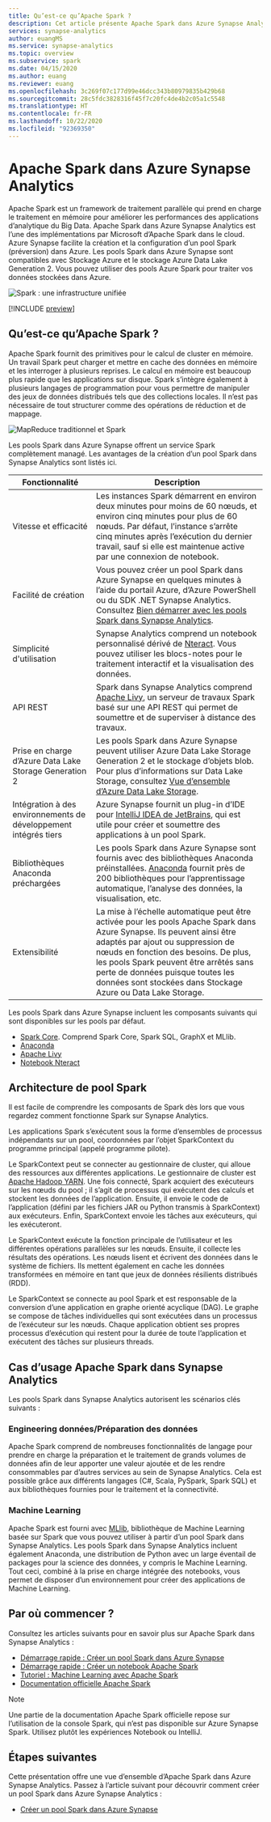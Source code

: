 ```yaml
---
title: Qu’est-ce qu’Apache Spark ?
description: Cet article présente Apache Spark dans Azure Synapse Analytics et les différents scénarios d’utilisation de Spark.
services: synapse-analytics
author: euangMS
ms.service: synapse-analytics
ms.topic: overview
ms.subservice: spark
ms.date: 04/15/2020
ms.author: euang
ms.reviewer: euang
ms.openlocfilehash: 3c269f07c177d99e46dcc343b80979835b429b68
ms.sourcegitcommit: 28c5fdc3828316f45f7c20fc4de4b2c05a1c5548
ms.translationtype: HT
ms.contentlocale: fr-FR
ms.lasthandoff: 10/22/2020
ms.locfileid: "92369350"
---
```

# <a name="apache-spark-in-azure-synapse-analytics"></a>Apache Spark dans Azure Synapse Analytics

Apache Spark est un framework de traitement parallèle qui prend en charge le traitement en mémoire pour améliorer les performances des applications d’analytique du Big Data. Apache Spark dans Azure Synapse Analytics est l’une des implémentations par Microsoft d’Apache Spark dans le cloud. Azure Synapse facilite la création et la configuration d’un pool Spark (préversion) dans Azure. Les pools Spark dans Azure Synapse sont compatibles avec Stockage Azure et le stockage Azure Data Lake Generation 2. Vous pouvez utiliser des pools Azure Spark pour traiter vos données stockées dans Azure.

![Spark : une infrastructure unifiée](./media/apache-spark-overview/spark-overview.png)

[!INCLUDE [preview](../includes/note-preview.md)]

## <a name="what-is-apache-spark"></a>Qu’est-ce qu’Apache Spark ?

Apache Spark fournit des primitives pour le calcul de cluster en mémoire. Un travail Spark peut charger et mettre en cache des données en mémoire et les interroger à plusieurs reprises. Le calcul en mémoire est beaucoup plus rapide que les applications sur disque. Spark s’intègre également à plusieurs langages de programmation pour vous permettre de manipuler des jeux de données distribués tels que des collections locales. Il n’est pas nécessaire de tout structurer comme des opérations de réduction et de mappage.

![MapReduce traditionnel et Spark](./media/apache-spark-overview/map-reduce-vs-spark.png)

Les pools Spark dans Azure Synapse offrent un service Spark complètement managé. Les avantages de la création d’un pool Spark dans Synapse Analytics sont listés ici.

| Fonctionnalité | Description |
| --- | --- |
| Vitesse et efficacité |Les instances Spark démarrent en environ deux minutes pour moins de 60 nœuds, et environ cinq minutes pour plus de 60 nœuds. Par défaut, l’instance s’arrête cinq minutes après l’exécution du dernier travail, sauf si elle est maintenue active par une connexion de notebook. |
| Facilité de création |Vous pouvez créer un pool Spark dans Azure Synapse en quelques minutes à l’aide du portail Azure, d’Azure PowerShell ou du SDK .NET Synapse Analytics. Consultez [Bien démarrer avec les pools Spark dans Synapse Analytics](../quickstart-create-apache-spark-pool-studio.md). |
| Simplicité d'utilisation |Synapse Analytics comprend un notebook personnalisé dérivé de [Nteract](https://nteract.io/). Vous pouvez utiliser les blocs-notes pour le traitement interactif et la visualisation des données.|
| API REST |Spark dans Synapse Analytics comprend [Apache Livy](https://github.com/cloudera/hue/tree/master/apps/spark/java#welcome-to-livy-the-rest-spark-server), un serveur de travaux Spark basé sur une API REST qui permet de soumettre et de superviser à distance des travaux. |
| Prise en charge d’Azure Data Lake Storage Generation 2| Les pools Spark dans Azure Synapse peuvent utiliser Azure Data Lake Storage Generation 2 et le stockage d’objets blob. Pour plus d’informations sur Data Lake Storage, consultez [Vue d’ensemble d’Azure Data Lake Storage](../../data-lake-store/data-lake-store-overview.md). |
| Intégration à des environnements de développement intégrés tiers | Azure Synapse fournit un plug-in d’IDE pour [IntelliJ IDEA de JetBrains](https://www.jetbrains.com/idea/), qui est utile pour créer et soumettre des applications à un pool Spark. |
| Bibliothèques Anaconda préchargées |Les pools Spark dans Azure Synapse sont fournis avec des bibliothèques Anaconda préinstallées. [Anaconda](https://docs.continuum.io/anaconda/) fournit près de 200 bibliothèques pour l’apprentissage automatique, l’analyse des données, la visualisation, etc. |
| Extensibilité | La mise à l’échelle automatique peut être activée pour les pools Apache Spark dans Azure Synapse. Ils peuvent ainsi être adaptés par ajout ou suppression de nœuds en fonction des besoins. De plus, les pools Spark peuvent être arrêtés sans perte de données puisque toutes les données sont stockées dans Stockage Azure ou Data Lake Storage. |

Les pools Spark dans Azure Synapse incluent les composants suivants qui sont disponibles sur les pools par défaut.

- [Spark Core](https://spark.apache.org/docs/2.4.5/). Comprend Spark Core, Spark SQL, GraphX et MLlib.
- [Anaconda](https://docs.continuum.io/anaconda/)
- [Apache Livy](https://github.com/cloudera/hue/tree/master/apps/spark/java#welcome-to-livy-the-rest-spark-server)
- [Notebook Nteract](https://nteract.io/)

## <a name="spark-pool-architecture"></a>Architecture de pool Spark

Il est facile de comprendre les composants de Spark dès lors que vous regardez comment fonctionne Spark sur Synapse Analytics.

Les applications Spark s’exécutent sous la forme d’ensembles de processus indépendants sur un pool, coordonnées par l’objet SparkContext du programme principal (appelé programme pilote).

Le SparkContext peut se connecter au gestionnaire de cluster, qui alloue des ressources aux différentes applications. Le gestionnaire de cluster est [Apache Hadoop YARN](https://hadoop.apache.org/docs/current/hadoop-yarn/hadoop-yarn-site/YARN.html). Une fois connecté, Spark acquiert des exécuteurs sur les nœuds du pool ; il s’agit de processus qui exécutent des calculs et stockent les données de l’application. Ensuite, il envoie le code de l’application (défini par les fichiers JAR ou Python transmis à SparkContext) aux exécuteurs. Enfin, SparkContext envoie les tâches aux exécuteurs, qui les exécuteront.

Le SparkContext exécute la fonction principale de l’utilisateur et les différentes opérations parallèles sur les nœuds. Ensuite, il collecte les résultats des opérations. Les nœuds lisent et écrivent des données dans le système de fichiers. Ils mettent également en cache les données transformées en mémoire en tant que jeux de données résilients distribués (RDD).

Le SparkContext se connecte au pool Spark et est responsable de la conversion d’une application en graphe orienté acyclique (DAG). Le graphe se compose de tâches individuelles qui sont exécutées dans un processus de l’exécuteur sur les nœuds. Chaque application obtient ses propres processus d’exécution qui restent pour la durée de toute l’application et exécutent des tâches sur plusieurs threads.

## <a name="apache-spark-in-synapse-analytics-use-cases"></a>Cas d’usage Apache Spark dans Synapse Analytics

Les pools Spark dans Synapse Analytics autorisent les scénarios clés suivants :

### <a name="data-engineeringdata-preparation"></a>Engineering données/Préparation des données

Apache Spark comprend de nombreuses fonctionnalités de langage pour prendre en charge la préparation et le traitement de grands volumes de données afin de leur apporter une valeur ajoutée et de les rendre consommables par d’autres services au sein de Synapse Analytics. Cela est possible grâce aux différents langages (C#, Scala, PySpark, Spark SQL) et aux bibliothèques fournies pour le traitement et la connectivité.

### <a name="machine-learning"></a>Machine Learning

Apache Spark est fourni avec [MLlib](https://spark.apache.org/mllib/), bibliothèque de Machine Learning basée sur Spark que vous pouvez utiliser à partir d’un pool Spark dans Synapse Analytics. Les pools Spark dans Synapse Analytics incluent également Anaconda, une distribution de Python avec un large éventail de packages pour la science des données, y compris le Machine Learning. Tout ceci, combiné à la prise en charge intégrée des notebooks, vous permet de disposer d’un environnement pour créer des applications de Machine Learning.

## <a name="where-do-i-start"></a>Par où commencer ?

Consultez les articles suivants pour en savoir plus sur Apache Spark dans Synapse Analytics :

- [Démarrage rapide : Créer un pool Spark dans Azure Synapse](../quickstart-create-apache-spark-pool-portal.md)
- [Démarrage rapide : Créer un notebook Apache Spark](../quickstart-apache-spark-notebook.md)
- [Tutoriel : Machine Learning avec Apache Spark](./apache-spark-machine-learning-mllib-notebook.md)
- [Documentation officielle Apache Spark](https://spark.apache.org/docs/2.4.5/)

> [!NOTE]
> Une partie de la documentation Apache Spark officielle repose sur l’utilisation de la console Spark, qui n’est pas disponible sur Azure Synapse Spark. Utilisez plutôt les expériences Notebook ou IntelliJ.

## <a name="next-steps"></a>Étapes suivantes

Cette présentation offre une vue d’ensemble d’Apache Spark dans Azure Synapse Analytics. Passez à l’article suivant pour découvrir comment créer un pool Spark dans Azure Synapse Analytics :

- [Créer un pool Spark dans Azure Synapse](../quickstart-create-apache-spark-pool-portal.md)
